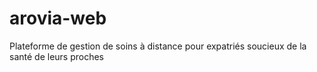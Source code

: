 # arovia-web
Plateforme de gestion de soins à distance pour expatriés soucieux de la santé de leurs proches
